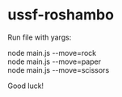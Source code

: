 # ussf-roshambo

Run file with yargs:

node main.js --move=rock <br>
node main.js --move=paper <br>
node main.js --move=scissors

Good luck!
